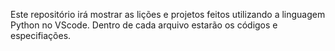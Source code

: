 Este repositório irá mostrar as lições e projetos feitos utilizando a linguagem Python no VScode. Dentro de cada arquivo estarão os códigos e especifiações.
